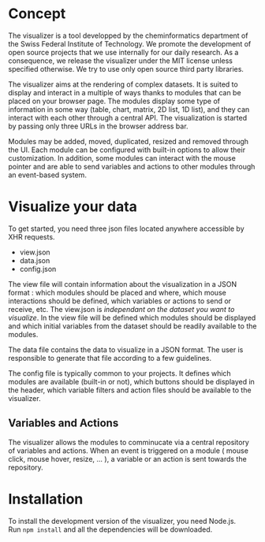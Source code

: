 Concept
==========
The visualizer is a tool developped by the cheminformatics department of the Swiss Federal Institute of Technology. We promote the development of open source projects that we use internally for our daily research. As a consequence, we release the visualizer under the MIT license unless specified otherwise. We try to use only open source third party libraries.

The visualizer aims at the rendering of complex datasets. It is suited to display and interact in a multiple of ways thanks to modules that can be placed on your browser page. The modules display some type of information in some way (table, chart, matrix, 2D list, 1D list), and they can interact with each other through a central API. The visualization is started by passing only three URLs in the browser address bar.

Modules may be added, moved, duplicated, resized and removed through the UI. Each module can be configured with built-in options to allow their customization. In addition, some modules can interact with the mouse pointer and are able to send variables and actions to other modules through an event-based system.


Visualize your data
==========

To get started, you need three json files located anywhere accessible by XHR requests.

* view.json
* data.json
* config.json

The view file will contain information about the visualization in a JSON format : which modules should be placed and where, which mouse interactions should be defined, which variables or actions to send or receive, etc. The view.json is *independant on the dataset you want to visualize*. In the view file will be defined which modules should be displayed and which initial variables from the dataset should be readily available to the modules.

The data file contains the data to visualize in a JSON format. The user is responsible to generate that file according to a few guidelines.

The config file is typically common to your projects. It defines which modules are available (built-in or not), which buttons should be displayed in the header, which variable filters and action files should be available to the visualizer.

Variables and Actions
----------------------
The visualizer allows the modules to comminucate via a central repository of variables and actions. When an event is triggered on a module ( mouse click, mouse hover, resize, ... ), a variable or an action is sent towards the repository.

Installation
============
To install the development version of the visualizer, you need Node.js.  
Run `npm install` and all the dependencies will be downloaded.
